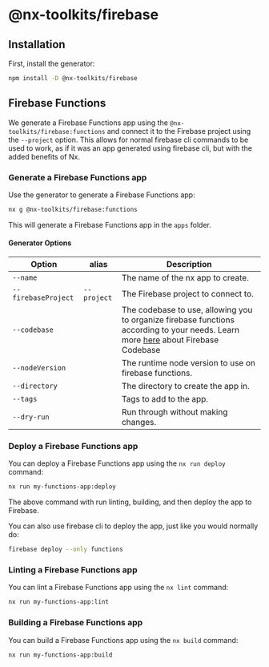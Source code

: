 # @nx-toolkits/firebase

## Installation

First, install the generator:

```bash
npm install -D @nx-toolkits/firebase
```

## Firebase Functions

We generate a Firebase Functions app using the `@nx-toolkits/firebase:functions` and
connect it to the Firebase project using the `--project` option. This allows for
normal firebase cli commands to be used to work, as if it was an app generated
using firebase cli, but with the added benefits of Nx.

### Generate a Firebase Functions app

Use the generator to generate a Firebase Functions app:

```bash
nx g @nx-toolkits/firebase:functions
```

This will generate a Firebase Functions app in the `apps` folder.

#### Generator Options

| Option              | alias       | Description                                                                                                                                                                                       |
| ------------------- | ----------- | ------------------------------------------------------------------------------------------------------------------------------------------------------------------------------------------------- |
| `--name`            |             | The name of the nx app to create.                                                                                                                                                                 |
| `--firebaseProject` | `--project` | The Firebase project to connect to.                                                                                                                                                               |
| `--codebase`        |             | The codebase to use, allowing you to organize firebase functions according to your needs. Learn more [here](https://firebase.googlecom/docs/functions/organize-functions) about Firebase Codebase |
| `--nodeVersion`     |             | The runtime node version to use on firebase functions.                                                                                                                                            |
| `--directory`       |             | The directory to create the app in.                                                                                                                                                               |
| `--tags`            |             | Tags to add to the app.                                                                                                                                                                           |
| `--dry-run`         |             | Run through without making changes.                                                                                                                                                               |

### Deploy a Firebase Functions app

You can deploy a Firebase Functions app using the `nx run deploy` command:

```bash
nx run my-functions-app:deploy
```

The above command with run linting, building, and then deploy the app to Firebase.

You can also use firebase cli to deploy the app, just like you would normally do:

```bash
firebase deploy --only functions
```

### Linting a Firebase Functions app

You can lint a Firebase Functions app using the `nx lint` command:

```bash
nx run my-functions-app:lint
```

### Building a Firebase Functions app

You can build a Firebase Functions app using the `nx build` command:

```bash
nx run my-functions-app:build
```
